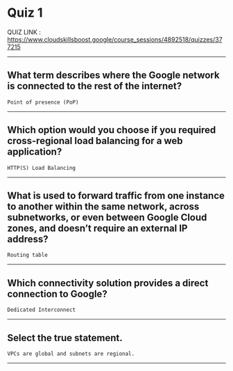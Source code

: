 # Quiz 1

QUIZ LINK : https://www.cloudskillsboost.google/course_sessions/4892518/quizzes/377215

---

## What term describes where the Google network is connected to the rest of the internet?

`Point of presence (PoP)`

---

## Which option would you choose if you required cross-regional load balancing for a web application?

`HTTP(S) Load Balancing`

---

## What is used to forward traffic from one instance to another within the same network, across subnetworks, or even between Google Cloud zones, and doesn’t require an external IP address?

`Routing table`

---

## Which connectivity solution provides a direct connection to Google?

`Dedicated Interconnect`

---

## Select the true statement.

`VPCs are global and subnets are regional.`

---

